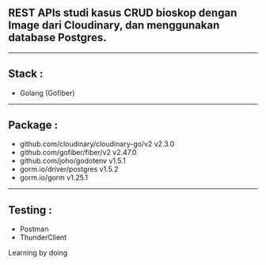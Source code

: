 ## REST APIs studi kasus CRUD bioskop dengan Image dari Cloudinary, dan menggunakan database Postgres.

-----
Stack :
-----
- Golang (Gofiber)


-----
Package :
-----
-	github.com/cloudinary/cloudinary-go/v2 v2.3.0
-	github.com/gofiber/fiber/v2 v2.47.0
-	github.com/joho/godotenv v1.5.1
-	gorm.io/driver/postgres v1.5.2
-	gorm.io/gorm v1.25.1


-----
Testing :
-----
- Postman
- ThunderClient


Learning by doing


